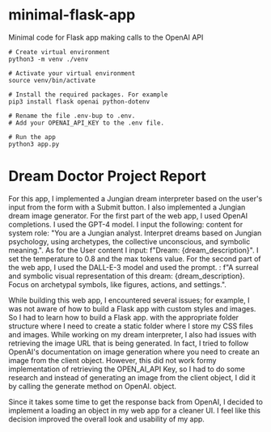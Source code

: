 # minimal-flask-app
Minimal code for Flask app making calls to the OpenAI API


```
# Create virtual environment
python3 -m venv ./venv

# Activate your virtual environment
source venv/bin/activate

# Install the required packages. For example
pip3 install flask openai python-dotenv

# Rename the file .env-bup to .env. 
# Add your OPENAI_API_KEY to the .env file.

# Run the app
python3 app.py
```

# Dream Doctor Project Report

For this app, I implemented a Jungian dream interpreter based on the user's input from the form with a Submit button. I also implemented a Jungian dream image generator. For the first part
of the web app, I used OpenAI completions. I used the GPT-4 model. I input the following:
content for system role: "You are a Jungian analyst. Interpret dreams based on Jungian psychology, using archetypes, the collective unconscious, and symbolic meaning.". As for the
User content I input: f"Dream: {dream_description}". I set the temperature to 0.8 and the max tokens value. For the second part of the web app, I used the DALL-E-3 model and used the prompt.
: f"A surreal and symbolic visual representation of this dream: {dream_description}. Focus on archetypal symbols, like figures, actions, and settings.".

While building this web app, I encountered several issues; for example, I was not aware of how to build a Flask app with custom styles and images. So I had to learn how to build a Flask app.
with the appropriate folder structure where I need to create a static folder where I store my
CSS files and images. While working on my dream interpreter, I also had issues with retrieving
the image URL that is being generated. In fact, I tried to follow OpenAI's documentation on image
generation where you need to create an image from the client object. However, this did not work formy implementation of retrieving the OPEN_AI_API Key, so I had to do some research and instead
of generating an image from the client object, I did it by calling the generate method on OpenAI.
object.

Since it takes some time to get the response back from OpenAI, I decided to implement a
loading an object in my web app for a cleaner UI. I feel like this decision improved the overall
look and usability of my app.

